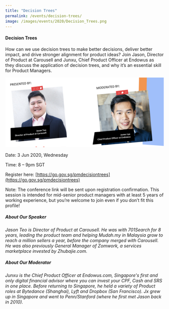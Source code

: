 ```yaml
---
title: "Decision Trees"
permalink: /events/decision-trees/
image: /images/events/2020/Decision_Trees.png
---
```


#### Decision Trees
 
How can we use decision trees to make better decisions, deliver better impact, and drive stronger alignment for product ideas? 
Join Jason, Director of Product at Carousell and Junxu, Chief Product Officer at Endowus as they discuss the application of decision trees, and why it’s an essential skill for Product Managers.

![Image](/images/events/2020/Decision_Trees.png)

Date: 3 Jun 2020, Wednesday

Time: 8 – 9pm SGT  

Register here: [https://go.gov.sg/pmdecisiontrees](https://go.gov.sg/pmdecisiontrees)  

Note: The conference link will be sent upon registration confirmation. This session is intended for mid-senior product managers with at least 5 years of working experience, but you’re welcome to join even if you don’t fit this profile!

##### About Our Speaker

_Jason Teo is Director of Product at Carousell. He was with 701Search for 8 years, leading the product team and helping Mudah.my in Malaysia grow to reach a million sellers a year, before the company merged with Carousell. He was also previously General Manager of Zomwork, a services marketplace invested by Zhubajie.com._

##### About Our Moderator

_Junxu is the Chief Product Officer at Endowus.com, Singapore's first and only digital financial advisor where you can invest your CPF, Cash and SRS in one place. Before returning to Singapore, he held a variety of Product roles at Bytedance (Shanghai), Lyft and Dropbox (San Francisco). Jx grew up in Singapore and went to Penn/Stanford (where he first met Jason back in 2010)._ 
